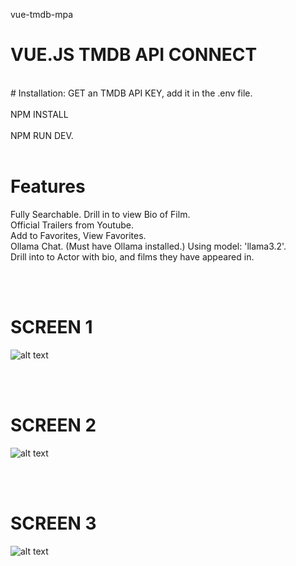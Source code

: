 vue-tmdb-mpa
# VUE.JS TMDB API CONNECT
<br>
# Installation:
GET an TMDB API KEY, add it in the .env file.<br><br>
NPM INSTALL<br><br>
NPM RUN DEV.<br><br>

# Features
Fully Searchable.
Drill in to view Bio of Film.<br>
Official Trailers from Youtube.<br>
Add to Favorites, View Favorites.<br>
Ollama Chat. (Must have Ollama installed.) Using model: 'llama3.2'.<br>
Drill into to Actor with bio, and films they have appeared in.<br>

<br><br>

# SCREEN 1

![alt text](https://github.com/nytegoth1/vue-tmdb-mpa/blob/main/images/home.png?raw=true)

<br><br>

# SCREEN 2

![alt text](https://github.com/nytegoth1/vue-tmdb-mpa/blob/main/images/details.png?raw=true)

<br><br>

# SCREEN 3

![alt text](https://github.com/nytegoth1/vue-tmdb-mpa/blob/main/images/bio.png?raw=true)
